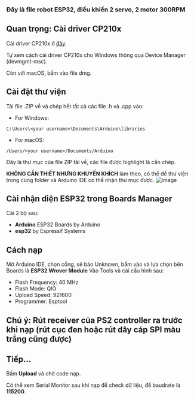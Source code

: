 ### Đây là file robot ESP32, điều khiển 2 servo, 2 motor 300RPM
## Quan trọng: Cài driver CP210x
Cài driver CP210x ở [đây](https://www.silabs.com/developer-tools/usb-to-uart-bridge-vcp-drivers?tab=downloads).

Tự xem cách cài driver CP210x cho Windows thông qua Device Manager (devmgmt-msc).

Còn với macOS, bấm vào file dmg.

## Cài đặt thư viện
Tải file .ZIP về và chép hết tất cả các file .h và .cpp vào:
* For Windows:
```
C:\Users\<your username>\Documents\Arduino\libraries
```
* For macOS:
```
/Users/<your username>/Documents/Arduino
```
Đây là thư mục của file ZIP tải về, các file được highlight là cần chép.

**KHÔNG CẦN THIẾT NHƯNG KHUYẾN KHÍCH** làm theo, có thể để thư viện trong cùng folder và Arduino IDE có thể nhận thư mục được.
![image](https://github.com/user-attachments/assets/143ca932-63c3-424b-9da5-c88de498a35e)

## Cài nhận diện ESP32 trong Boards Manager
Cài 2 bộ sau:
* **Arduino** ESP32 Boards by Arduino
* **esp32** by Espressif Systems

## Cách nạp
Mở Arduino IDE, chọn cổng, sẽ báo Unknown, bấm vào và lựa chọn bên Boards là **ESP32 Wrover Module**
Vào Tools và cài cấu hình sau:
* Flash Frequency: 40 MHz
* Flash Mode: QIO
* Upload Speed: 921600
* Programmer: Esptool

## Chú ý: Rút receiver của PS2 controller ra trước khi nạp (rút cục đen hoặc rút dây cáp SPI màu trắng cũng được)
## Tiếp...
Bấm **Upload** và chờ code nạp.

Có thể xem Serial Monitor sau khi nạp để check dữ liệu, để baudrate là **115200**.
